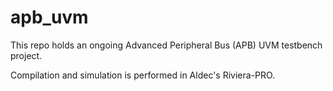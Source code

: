 # apb_uvm

This repo holds an ongoing Advanced Peripheral Bus (APB) UVM testbench project.

Compilation and simulation is performed in Aldec's Riviera-PRO.
